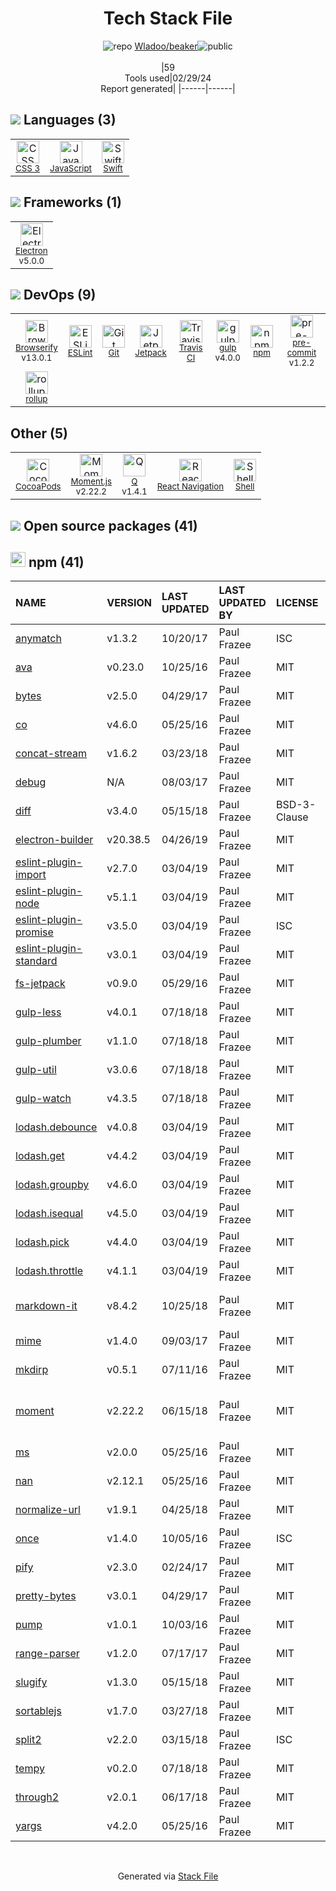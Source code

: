<!--
&lt;--- Readme.md Snippet without images Start ---&gt;
## Tech Stack
Wladoo/beaker is built on the following main stack:

- [JavaScript](https://developer.mozilla.org/en-US/docs/Web/JavaScript) – Languages
- [Swift](https://developer.apple.com/swift/) – Languages
- [Electron](http://electron.atom.io/) – Cross-Platform Desktop Development
- [Browserify](http://browserify.org/) – Front End Package Manager
- [ESLint](http://eslint.org/) – Code Review
- [Jetpack](https://github.com/KidkArolis/jetpack) – JS Build Tools / JS Task Runners
- [Travis CI](http://travis-ci.com/) – Continuous Integration
- [gulp](http://gulpjs.com/) – JS Build Tools / JS Task Runners
- [pre-commit](http://jish.github.io/pre-commit/) – Git Tools
- [rollup](http://rollupjs.org/) – JS Build Tools / JS Task Runners
- [Moment.js](http://momentjs.com/) – Javascript Utilities & Libraries
- [Q](https://github.com/kriskowal/q) – Javascript Utilities & Libraries
- [React Navigation](https://reactnavigation.org/) – Cross-Platform Mobile Tools
- [Shell](https://en.wikipedia.org/wiki/Shell_script) – Shells

Full tech stack [here](/techstack.md)

&lt;--- Readme.md Snippet without images End ---&gt;

&lt;--- Readme.md Snippet with images Start ---&gt;
## Tech Stack
Wladoo/beaker is built on the following main stack:

- <img width='25' height='25' src='https://img.stackshare.io/service/1209/javascript.jpeg' alt='JavaScript'/> [JavaScript](https://developer.mozilla.org/en-US/docs/Web/JavaScript) – Languages
- <img width='25' height='25' src='https://img.stackshare.io/service/1009/tuHsaI2U.png' alt='Swift'/> [Swift](https://developer.apple.com/swift/) – Languages
- <img width='25' height='25' src='https://img.stackshare.io/service/2946/default_18a71b65e69d7aef5f218ae07f64eb6e1594c444.jpg' alt='Electron'/> [Electron](http://electron.atom.io/) – Cross-Platform Desktop Development
- <img width='25' height='25' src='https://img.stackshare.io/service/849/9esmqty2.png' alt='Browserify'/> [Browserify](http://browserify.org/) – Front End Package Manager
- <img width='25' height='25' src='https://img.stackshare.io/service/3337/Q4L7Jncy.jpg' alt='ESLint'/> [ESLint](http://eslint.org/) – Code Review
- <img width='25' height='25' src='https://img.stackshare.io/service/10139/jetpack.png' alt='Jetpack'/> [Jetpack](https://github.com/KidkArolis/jetpack) – JS Build Tools / JS Task Runners
- <img width='25' height='25' src='https://img.stackshare.io/service/460/Lu6cGu0z_400x400.png' alt='Travis CI'/> [Travis CI](http://travis-ci.com/) – Continuous Integration
- <img width='25' height='25' src='https://img.stackshare.io/service/844/iruTC031.png' alt='gulp'/> [gulp](http://gulpjs.com/) – JS Build Tools / JS Task Runners
- <img width='25' height='25' src='https://img.stackshare.io/no-img-open-source.png' alt='pre-commit'/> [pre-commit](http://jish.github.io/pre-commit/) – Git Tools
- <img width='25' height='25' src='https://img.stackshare.io/service/4423/zE8RTn9E_400x400.jpg' alt='rollup'/> [rollup](http://rollupjs.org/) – JS Build Tools / JS Task Runners
- <img width='25' height='25' src='https://img.stackshare.io/service/3643/Xrtdc94q_400x400.png' alt='Moment.js'/> [Moment.js](http://momentjs.com/) – Javascript Utilities & Libraries
- <img width='25' height='25' src='https://img.stackshare.io/service/4697/default_2d5a1d7c5eb520cdeb7db120e767345004a1d0d4.png' alt='Q'/> [Q](https://github.com/kriskowal/q) – Javascript Utilities & Libraries
- <img width='25' height='25' src='https://img.stackshare.io/service/6422/react-navigation.png' alt='React Navigation'/> [React Navigation](https://reactnavigation.org/) – Cross-Platform Mobile Tools
- <img width='25' height='25' src='https://img.stackshare.io/service/4631/default_c2062d40130562bdc836c13dbca02d318205a962.png' alt='Shell'/> [Shell](https://en.wikipedia.org/wiki/Shell_script) – Shells

Full tech stack [here](/techstack.md)

&lt;--- Readme.md Snippet with images End ---&gt;
-->
<div align="center">

# Tech Stack File
![](https://img.stackshare.io/repo.svg "repo") [Wladoo/beaker](https://github.com/Wladoo/beaker)![](https://img.stackshare.io/public_badge.svg "public")
<br/><br/>
|59<br/>Tools used|02/29/24 <br/>Report generated|
|------|------|
</div>

## <img src='https://img.stackshare.io/languages.svg'/> Languages (3)
<table><tr>
  <td align='center'>
  <img width='36' height='36' src='https://img.stackshare.io/service/6727/css.png' alt='CSS 3'>
  <br>
  <sub><a href="https://developer.mozilla.org/en-US/docs/Web/CSS/CSS3">CSS 3</a></sub>
  <br>
  <sub></sub>
</td>

<td align='center'>
  <img width='36' height='36' src='https://img.stackshare.io/service/1209/javascript.jpeg' alt='JavaScript'>
  <br>
  <sub><a href="https://developer.mozilla.org/en-US/docs/Web/JavaScript">JavaScript</a></sub>
  <br>
  <sub></sub>
</td>

<td align='center'>
  <img width='36' height='36' src='https://img.stackshare.io/service/1009/tuHsaI2U.png' alt='Swift'>
  <br>
  <sub><a href="https://developer.apple.com/swift/">Swift</a></sub>
  <br>
  <sub></sub>
</td>

</tr>
</table>

## <img src='https://img.stackshare.io/frameworks.svg'/> Frameworks (1)
<table><tr>
  <td align='center'>
  <img width='36' height='36' src='https://img.stackshare.io/service/2946/default_18a71b65e69d7aef5f218ae07f64eb6e1594c444.jpg' alt='Electron'>
  <br>
  <sub><a href="http://electron.atom.io/">Electron</a></sub>
  <br>
  <sub>v5.0.0</sub>
</td>

</tr>
</table>

## <img src='https://img.stackshare.io/devops.svg'/> DevOps (9)
<table><tr>
  <td align='center'>
  <img width='36' height='36' src='https://img.stackshare.io/service/849/9esmqty2.png' alt='Browserify'>
  <br>
  <sub><a href="http://browserify.org/">Browserify</a></sub>
  <br>
  <sub>v13.0.1</sub>
</td>

<td align='center'>
  <img width='36' height='36' src='https://img.stackshare.io/service/3337/Q4L7Jncy.jpg' alt='ESLint'>
  <br>
  <sub><a href="http://eslint.org/">ESLint</a></sub>
  <br>
  <sub></sub>
</td>

<td align='center'>
  <img width='36' height='36' src='https://img.stackshare.io/service/1046/git.png' alt='Git'>
  <br>
  <sub><a href="http://git-scm.com/">Git</a></sub>
  <br>
  <sub></sub>
</td>

<td align='center'>
  <img width='36' height='36' src='https://img.stackshare.io/service/10139/jetpack.png' alt='Jetpack'>
  <br>
  <sub><a href="https://github.com/KidkArolis/jetpack">Jetpack</a></sub>
  <br>
  <sub></sub>
</td>

<td align='center'>
  <img width='36' height='36' src='https://img.stackshare.io/service/460/Lu6cGu0z_400x400.png' alt='Travis CI'>
  <br>
  <sub><a href="http://travis-ci.com/">Travis CI</a></sub>
  <br>
  <sub></sub>
</td>

<td align='center'>
  <img width='36' height='36' src='https://img.stackshare.io/service/844/iruTC031.png' alt='gulp'>
  <br>
  <sub><a href="http://gulpjs.com/">gulp</a></sub>
  <br>
  <sub>v4.0.0</sub>
</td>

<td align='center'>
  <img width='36' height='36' src='https://img.stackshare.io/service/1120/lejvzrnlpb308aftn31u.png' alt='npm'>
  <br>
  <sub><a href="https://www.npmjs.com/">npm</a></sub>
  <br>
  <sub></sub>
</td>

<td align='center'>
  <img width='36' height='36' src='https://img.stackshare.io/no-img-open-source.png' alt='pre-commit'>
  <br>
  <sub><a href="http://jish.github.io/pre-commit/">pre-commit</a></sub>
  <br>
  <sub>v1.2.2</sub>
</td>

</tr>
<tr>
  <td align='center'>
  <img width='36' height='36' src='https://img.stackshare.io/service/4423/zE8RTn9E_400x400.jpg' alt='rollup'>
  <br>
  <sub><a href="http://rollupjs.org/">rollup</a></sub>
  <br>
  <sub></sub>
</td>

</tr>
</table>

## Other (5)
<table><tr>
  <td align='center'>
  <img width='36' height='36' src='https://img.stackshare.io/service/2426/e1cbdef9d4b11484049a033886578e54_400x400.png' alt='CocoaPods'>
  <br>
  <sub><a href="https://cocoapods.org/">CocoaPods</a></sub>
  <br>
  <sub></sub>
</td>

<td align='center'>
  <img width='36' height='36' src='https://img.stackshare.io/service/3643/Xrtdc94q_400x400.png' alt='Moment.js'>
  <br>
  <sub><a href="http://momentjs.com/">Moment.js</a></sub>
  <br>
  <sub>v2.22.2</sub>
</td>

<td align='center'>
  <img width='36' height='36' src='https://img.stackshare.io/service/4697/default_2d5a1d7c5eb520cdeb7db120e767345004a1d0d4.png' alt='Q'>
  <br>
  <sub><a href="https://github.com/kriskowal/q">Q</a></sub>
  <br>
  <sub>v1.4.1</sub>
</td>

<td align='center'>
  <img width='36' height='36' src='https://img.stackshare.io/service/6422/react-navigation.png' alt='React Navigation'>
  <br>
  <sub><a href="https://reactnavigation.org/">React Navigation</a></sub>
  <br>
  <sub></sub>
</td>

<td align='center'>
  <img width='36' height='36' src='https://img.stackshare.io/service/4631/default_c2062d40130562bdc836c13dbca02d318205a962.png' alt='Shell'>
  <br>
  <sub><a href="https://en.wikipedia.org/wiki/Shell_script">Shell</a></sub>
  <br>
  <sub></sub>
</td>

</tr>
</table>


## <img src='https://img.stackshare.io/group.svg' /> Open source packages (41)</h2>

## <img width='24' height='24' src='https://img.stackshare.io/service/1120/lejvzrnlpb308aftn31u.png'/> npm (41)

|NAME|VERSION|LAST UPDATED|LAST UPDATED BY|LICENSE|VULNERABILITIES|
|:------|:------|:------|:------|:------|:------|
|[anymatch](https://www.npmjs.com/anymatch)|v1.3.2|10/20/17|Paul Frazee |ISC|N/A|
|[ava](https://www.npmjs.com/ava)|v0.23.0|10/25/16|Paul Frazee |MIT|N/A|
|[bytes](https://www.npmjs.com/bytes)|v2.5.0|04/29/17|Paul Frazee |MIT|N/A|
|[co](https://www.npmjs.com/co)|v4.6.0|05/25/16|Paul Frazee |MIT|N/A|
|[concat-stream](https://www.npmjs.com/concat-stream)|v1.6.2|03/23/18|Paul Frazee |MIT|N/A|
|[debug](https://www.npmjs.com/debug)|N/A|08/03/17|Paul Frazee |MIT|N/A|
|[diff](https://www.npmjs.com/diff)|v3.4.0|05/15/18|Paul Frazee |BSD-3-Clause|[](https://github.com/advisories/GHSA-h6ch-v84p-w6p9) (High)|
|[electron-builder](https://www.npmjs.com/electron-builder)|v20.38.5|04/26/19|Paul Frazee |MIT|N/A|
|[eslint-plugin-import](https://www.npmjs.com/eslint-plugin-import)|v2.7.0|03/04/19|Paul Frazee |MIT|N/A|
|[eslint-plugin-node](https://www.npmjs.com/eslint-plugin-node)|v5.1.1|03/04/19|Paul Frazee |MIT|N/A|
|[eslint-plugin-promise](https://www.npmjs.com/eslint-plugin-promise)|v3.5.0|03/04/19|Paul Frazee |ISC|N/A|
|[eslint-plugin-standard](https://www.npmjs.com/eslint-plugin-standard)|v3.0.1|03/04/19|Paul Frazee |MIT|N/A|
|[fs-jetpack](https://www.npmjs.com/fs-jetpack)|v0.9.0|05/29/16|Paul Frazee |MIT|N/A|
|[gulp-less](https://www.npmjs.com/gulp-less)|v4.0.1|07/18/18|Paul Frazee |MIT|N/A|
|[gulp-plumber](https://www.npmjs.com/gulp-plumber)|v1.1.0|07/18/18|Paul Frazee |MIT|N/A|
|[gulp-util](https://www.npmjs.com/gulp-util)|v3.0.6|07/18/18|Paul Frazee |MIT|N/A|
|[gulp-watch](https://www.npmjs.com/gulp-watch)|v4.3.5|07/18/18|Paul Frazee |MIT|N/A|
|[lodash.debounce](https://www.npmjs.com/lodash.debounce)|v4.0.8|03/04/19|Paul Frazee |MIT|N/A|
|[lodash.get](https://www.npmjs.com/lodash.get)|v4.4.2|03/04/19|Paul Frazee |MIT|N/A|
|[lodash.groupby](https://www.npmjs.com/lodash.groupby)|v4.6.0|03/04/19|Paul Frazee |MIT|N/A|
|[lodash.isequal](https://www.npmjs.com/lodash.isequal)|v4.5.0|03/04/19|Paul Frazee |MIT|N/A|
|[lodash.pick](https://www.npmjs.com/lodash.pick)|v4.4.0|03/04/19|Paul Frazee |MIT|[CVE-2020-8203](https://github.com/advisories/GHSA-p6mc-m468-83gw) (High)|
|[lodash.throttle](https://www.npmjs.com/lodash.throttle)|v4.1.1|03/04/19|Paul Frazee |MIT|N/A|
|[markdown-it](https://www.npmjs.com/markdown-it)|v8.4.2|10/25/18|Paul Frazee |MIT|[CVE-2022-21670](https://github.com/advisories/GHSA-6vfc-qv3f-vr6c) (Moderate)|
|[mime](https://www.npmjs.com/mime)|v1.4.0|09/03/17|Paul Frazee |MIT|[CVE-2017-16138](https://github.com/advisories/GHSA-wrvr-8mpx-r7pp) (High)|
|[mkdirp](https://www.npmjs.com/mkdirp)|v0.5.1|07/11/16|Paul Frazee |MIT|N/A|
|[moment](https://www.npmjs.com/moment)|v2.22.2|06/15/18|Paul Frazee |MIT|[CVE-2022-24785](https://github.com/advisories/GHSA-8hfj-j24r-96c4) (High)<br/>[CVE-2022-31129](https://github.com/advisories/GHSA-wc69-rhjr-hc9g) (High)|
|[ms](https://www.npmjs.com/ms)|v2.0.0|05/25/16|Paul Frazee |MIT|N/A|
|[nan](https://www.npmjs.com/nan)|v2.12.1|05/25/16|Paul Frazee |MIT|N/A|
|[normalize-url](https://www.npmjs.com/normalize-url)|v1.9.1|04/25/18|Paul Frazee |MIT|N/A|
|[once](https://www.npmjs.com/once)|v1.4.0|10/05/16|Paul Frazee |ISC|N/A|
|[pify](https://www.npmjs.com/pify)|v2.3.0|02/24/17|Paul Frazee |MIT|N/A|
|[pretty-bytes](https://www.npmjs.com/pretty-bytes)|v3.0.1|04/29/17|Paul Frazee |MIT|N/A|
|[pump](https://www.npmjs.com/pump)|v1.0.1|10/03/16|Paul Frazee |MIT|N/A|
|[range-parser](https://www.npmjs.com/range-parser)|v1.2.0|07/17/17|Paul Frazee |MIT|N/A|
|[slugify](https://www.npmjs.com/slugify)|v1.3.0|05/15/18|Paul Frazee |MIT|N/A|
|[sortablejs](https://www.npmjs.com/sortablejs)|v1.7.0|03/27/18|Paul Frazee |MIT|N/A|
|[split2](https://www.npmjs.com/split2)|v2.2.0|03/15/18|Paul Frazee |ISC|N/A|
|[tempy](https://www.npmjs.com/tempy)|v0.2.0|07/18/18|Paul Frazee |MIT|N/A|
|[through2](https://www.npmjs.com/through2)|v2.0.1|06/17/18|Paul Frazee |MIT|N/A|
|[yargs](https://www.npmjs.com/yargs)|v4.2.0|05/25/16|Paul Frazee |MIT|N/A|

<br/>
<div align='center'>

Generated via [Stack File](https://github.com/marketplace/stack-file)
